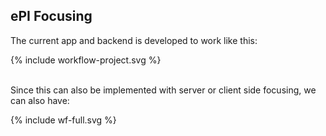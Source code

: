 ## ePI Focusing
The current app and backend is developed to work like this:


<div>{% include workflow-project.svg %}</div>
<br clear="all"/>


Since this can also be implemented with server or client side focusing, we can also have:

<div>{% include wf-full.svg %}</div>
<br clear="all"/>
